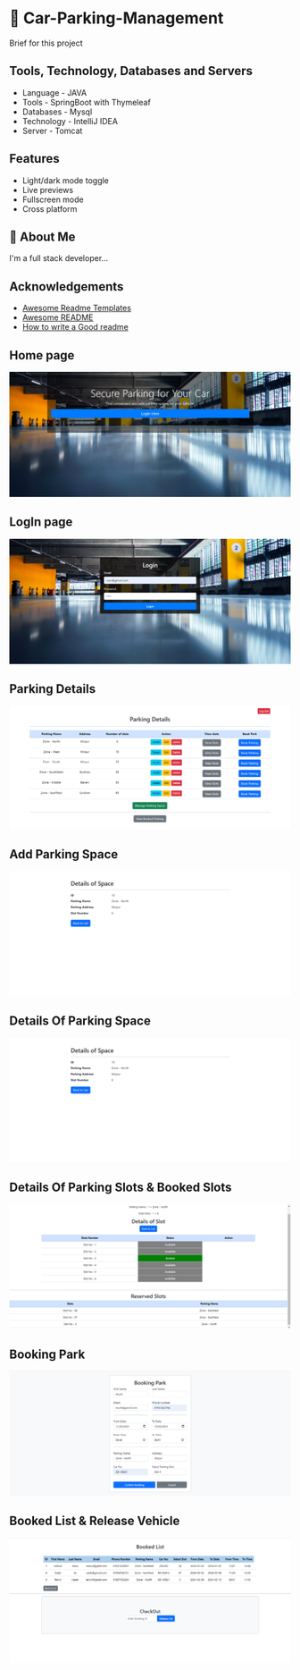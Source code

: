 # 🚀 Car-Parking-Management

Brief for this project

## Tools, Technology, Databases and Servers

- Language - JAVA
- Tools - SpringBoot with Thymeleaf
- Databases - Mysql
- Technology - IntelliJ IDEA
- Server - Tomcat


## Features

- Light/dark mode toggle
- Live previews
- Fullscreen mode
- Cross platform


## 🚀 About Me
I'm a full stack developer...


## Acknowledgements

 - [Awesome Readme Templates](https://awesomeopensource.com/project/elangosundar/awesome-README-templates)
 - [Awesome README](https://github.com/matiassingers/awesome-readme)
 - [How to write a Good readme](https://bulldogjob.com/news/449-how-to-write-a-good-readme-for-your-github-project)


## Home page
![Screenshot of a comment on a GitHub issue showing an image, added in the Markdown, of an Octocat smiling and raising a tentacle.](https://github.com/masudrana53/Car-Parking-Management/blob/main/Project%20Screenshot/Screenshot_5.png)

## LogIn page
![Screenshot of a comment on a GitHub issue showing an image, added in the Markdown, of an Octocat smiling and raising a tentacle.](https://github.com/masudrana53/Car-Parking-Management/blob/main/Project%20Screenshot/Screenshot_1.png)

## Parking Details
![Screenshot of a comment on a GitHub issue showing an image, added in the Markdown, of an Octocat smiling and raising a tentacle.](https://github.com/masudrana53/Car-Parking-Management/blob/main/Screenshot_9.png)

## Add Parking Space
![Screenshot of a comment on a GitHub issue showing an image, added in the Markdown, of an Octocat smiling and raising a tentacle.](https://github.com/masudrana53/Car-Parking-Management/blob/main/Project%20Screenshot/Screenshot_8.png)

## Details Of Parking Space
![Screenshot of a comment on a GitHub issue showing an image, added in the Markdown, of an Octocat smiling and raising a tentacle.](https://github.com/masudrana53/Car-Parking-Management/blob/main/Project%20Screenshot/Screenshot_8.png)

## Details Of Parking Slots & Booked Slots
![Screenshot of a comment on a GitHub issue showing an image, added in the Markdown, of an Octocat smiling and raising a tentacle.](https://github.com/masudrana53/Car-Parking-Management/blob/main/Project%20Screenshot/Screenshot_4.png)

## Booking Park
![Screenshot of a comment on a GitHub issue showing an image, added in the Markdown, of an Octocat smiling and raising a tentacle.](https://github.com/masudrana53/Car-Parking-Management/blob/main/Project%20Screenshot/Screenshot_6.png)

## Booked List & Release Vehicle
![Screenshot of a comment on a GitHub issue showing an image, added in the Markdown, of an Octocat smiling and raising a tentacle.](https://github.com/masudrana53/Car-Parking-Management/blob/main/Project%20Screenshot/Screenshot_7.png)


